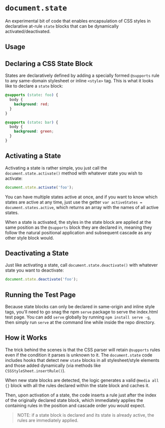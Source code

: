 # `document.state`

An experimental bit of code that enables encapsulation of CSS styles in declarative at-rule `state` blocks that can be dynamically activated/deactivated.

## Usage

## Declaring a CSS State Block

States are declaratively defined by adding a specially formed `@supports` rule to any same-domain stylesheet or inline `<style>` tag. This is what it looks like to declare a `state` block:

```css
@supports (state: foo) {
  body {
    background: red;
  }
}

@supports (state: bar) {
  body {
    background: green;
  }
}
```

## Activating a State

Activating a state is rather simple, you just call the `document.state.activate()` method with whatever state you wish to activate:

```javascript
document.state.activate('foo');
```

You can have multiple states active at once, and if you want to know which states are active at any time, just use the getter `var activeStates = document.states.active`, which returns an array with the names of all active states. 

When a state is activated, the styles in the state block are applied at the same position as the `@supports` block they are declared in, meaning they follow the natural positional application and subsequent cascade as any other style block would.

## Deactivating a State

Just like activating a state, call `document.state.deactivate()` with whatever state you want to deactivate:

```javascript
document.state.deactivate('foo');
```

## Running the Test Page

Because state blocks can only be declared in same-origin and inline style tags, you'll need to go snag the npm `serve` package to serve the index.html test page. You can add `serve` globally by running `npm install serve -g`, then simply run `serve` at the command line while inside the repo directory.

## How it Works

The trick behind the scenes is that the CSS parser will retain `@supports` rules even if the condition it parses is unknown to it. The `document.state` code includes hooks that detect new `state` blocks in all stylesheet/style elements and those added dynamically (via methods like `CSSStyleSheet.insertRule()`).

When new state blocks are detected, the logic generates a valid `@media all {}` block with all the rules declared within the state block and caches it.

Then, upon activation of a state, the code inserts a rule just after the index of the originally declared state block, which immediately applies the containing rules in the position and cascade order you would expect.

> NOTE: if a state block is declared and its state is already active, the rules are immediately applied.